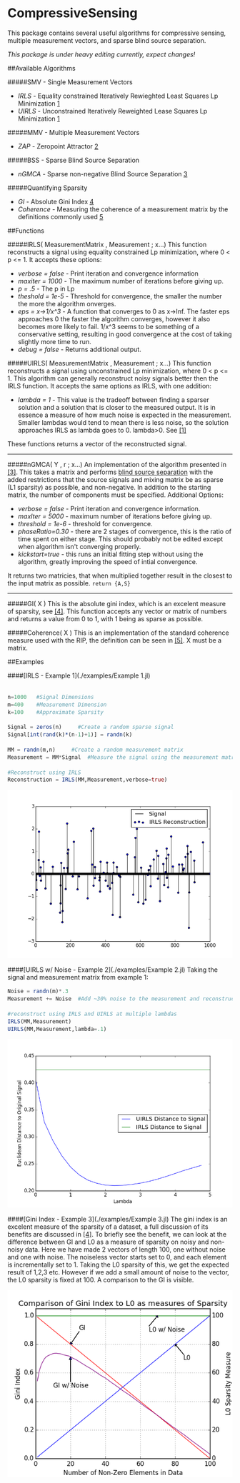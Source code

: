 # CompressiveSensing

This package contains several useful algorithms for compressive sensing, multiple measurement vectors, and sparse blind source separation.

*This package is under heavy editing currently, expect changes!*

##Available Algorithms

#####SMV - Single Measurement Vectors
- *IRLS* - Equality constrained Iteratively Rewieghted Least Squares Lp Minimization [1][bib1]
- *UIRLS* - Unconstrained Iteratively Reweighted Lease Squares Lp Minimization [1][bib1]

#####MMV - Multiple Measurement Vectors
- *ZAP* - Zeropoint Attractor [2][bib2]

#####BSS - Sparse Blind Source Separation
- *nGMCA* - Sparse non-negative Blind Source Separation [3][bib3]

#####Quantifying Sparsity
- *GI* - Absolute Gini Index [4][bib4]
- *Coherence* - Measuring the coherence of a measurement matrix by the definitions commonly used [5][bib5] 


##Functions

#####IRLS( MeasurementMatrix , Measurement ; x...)
This function reconstructs a signal using equality constrained Lp minimization, where 0 < p <= 1.
It accepts these options:
- *verbose = false* - Print iteration and convergence information
- *maxiter = 1000* - The maximum number of iterations before giving up.
- *p = .5* - The p in Lp
- *theshold = 1e-5* - Threshold for convergence, the smaller the number the more the algorithm onverges.
- *eps = x->1/x^3* - A function that converges to 0 as x->Inf. The faster eps approaches 0 the faster the algorithm converges, however it also becomes more likely to fail.  1/x^3 seems to be something of a conservative setting, resulting in good convergence at the cost of taking slightly more time to run.
- *debug = false* - Returns additional output.

#####UIRLS( MeasurementMatrix , Measurement ; x...)
This function reconstructs a signal using unconstrained Lp minimization, where 0 < p <= 1. This algorithm can generally reconstruct noisy signals better then the IRLS function.
It accepts the same options as IRLS, with one addition:
- *lambda = 1* - This value is the tradeoff between finding a sparser solution and a solution that is closer to the measured output. It is in essence a measure of how much noise is expected in the measurement. Smaller lambdas would tend to mean there is less noise, so the solution approaches IRLS as lambda goes to 0. lambda>0. See [[1]][bib1]

These functions returns a vector of the reconstructed signal.

------
#####nGMCA( Y , r ; x...)
An implementation of the algorithm presented in [[3]][bib3]. This takes a matrix and performs [blind source separation](http://en.wikipedia.org/wiki/Blind_signal_separation) with the added restrictions that the source signals and mixing matrix be as sparse (L1 sparsity) as possible, and non-negative. In addition to the starting matrix, the number of components must be specified.  Additional Options:
- *verbose = false* - Print iteration and convergence information.
- *maxIter = 5000* - maximum number of iterations before giving up.
- *threshold = 1e-6* - threshold for convergence.
- *phaseRatio=0.30*  - there are 2 stages of convergence, this is the ratio of time spent on either stage.  This should probably not be edited except when algorithm isn't converging properly.
- *kickstart=true* - this runs an initial fitting step without using the algorithm, greatly improving the speed of intial convergence.

It returns two matricies, that when multiplied together result in the closest to the input matrix as possible.
`return {A,S}`

------
#####GI( X )
This is the absolute gini index, which is an excelent measure of sparsity, see [[4]][bib4].  This function accepts any vector or matrix of numbers and returns a value from 0 to 1, with 1 being as sparse as possible.

#####Coherence( X )
This is an implementation of the standard coherence measure used with the RIP, the definition can be seen in [[5]][bib5]. X must be a matrix. 

##Examples

####[IRLS - Example 1](./examples/Example 1.jl)

```julia

n=1000   #Signal Dimensions
m=400    #Measurement Dimension
k=100    #Approximate Sparsity

Signal = zeros(n)     #Create a random sparse signal
Signal[int(rand(k)*(n-1)+1)] = randn(k)

MM = randn(m,n)     #Create a random measurement matrix
Measurement = MM*Signal  #Measure the signal using the measurement matrix

#Reconstruct using IRLS
Reconstruction = IRLS(MM,Measurement,verbose=true)
```
![IRLS Example](./examples/Example_1_Fig_1.png)


####[UIRLS w/ Noise - Example 2](./examples/Example 2.jl)
Taking the signal and measurement matrix from example 1:
```julia
Noise = randn(m)*.3
Measurement += Noise  #Add ~30% noise to the measurement and reconstruct

#reconstruct using IRLS and UIRLS at multiple lambdas
IRLS(MM,Measurement)
UIRLS(MM,Measurement,lambda=.1)
```
![IRLS Example](./examples/Example_2_Fig_1.png)

####[Gini Index - Example 3](./examples/Example 3.jl)
The gini index is an excelent measure of the sparsity of a dataset, a full discussion of its benefits are discussed in [[4]][bib4].  To briefly see the benefit, we can look at the difference between GI and L0 as a measure of sparsity on noisy and non-noisy data.  Here we have made 2 vectors of length 100, one without noise and one with noise. The noiseless vector starts set to 0, and each element is incrementally set to 1.  Taking the L0 sparsity of this, we get the expected result of 1,2,3 etc. However if we add a small amount of noise to the vector, the L0 sparsity is fixed at 100. A comparison to the GI is visible.

![GI Index Example](./examples/Example_3_Fig_1.png)



[bib1]:http://www.sciencedirect.com/science/article/pii/S092523121300430X
[bib2]:http://arxiv.org/pdf/1203.1548.pdf
[bib3]:http://arxiv.org/pdf/1308.5546.pdf
[bib4]:http://arxiv.org/pdf/0811.4706.pdf
[bib5]:http://cmc.edu/pages/faculty/DNeedell/papers/redundant.pdf